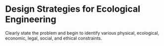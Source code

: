 <!-- #region -->
# Design Strategies for Ecological Engineering


Clearly state the problem and begin to identify various physical, ecological, economic, legal, social, and ethical constraints.


<!-- #endregion -->
